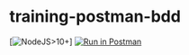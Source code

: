 # training-postman-bdd
[![NodeJS>10+](https://cdn.pixabay.com/photo/2015/04/23/17/41/node-js-736399_1280.png)]
[![Run in Postman](https://run.pstmn.io/button.svg)](https://app.getpostman.com/run-collection/352159e6f36d94dbe893)